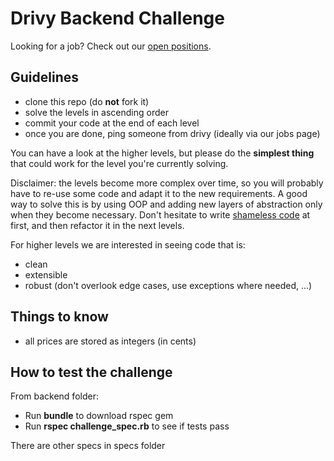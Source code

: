 # Drivy Backend Challenge

 Looking for a job? Check out our [open positions](https://en.drivy.com/jobs).

## Guidelines

- clone this repo (do **not** fork it)
- solve the levels in ascending order
- commit your code at the end of each level
- once you are done, ping someone from drivy (ideally via our jobs page)

You can have a look at the higher levels, but please do the **simplest thing** that could work for the level you're currently solving.

Disclaimer: the levels become more complex over time, so you will probably have to re-use some code and adapt it to the new requirements.
A good way to solve this is by using OOP and adding new layers of abstraction only when they become necessary.
Don't hesitate to write [shameless code](http://red-badger.com/blog/2014/08/20/i-spent-3-days-with-sandi-metz-heres-what-i-learned/) at first, and then refactor it in the next levels.

For higher levels we are interested in seeing code that is:
- clean
- extensible
- robust (don't overlook edge cases, use exceptions where needed, ...)


## Things to know

- all prices are stored as integers (in cents)

## How to test the challenge
From backend folder:

- Run **bundle** to download rspec gem
- Run **rspec challenge_spec.rb** to see if tests pass

There are other specs in specs folder

